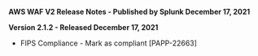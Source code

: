 **AWS WAF V2 Release Notes - Published by Splunk December 17, 2021**
  

**Version 2.1.2 - Released December 17, 2021**

* FIPS Compliance - Mark as compliant [PAPP-22663]

